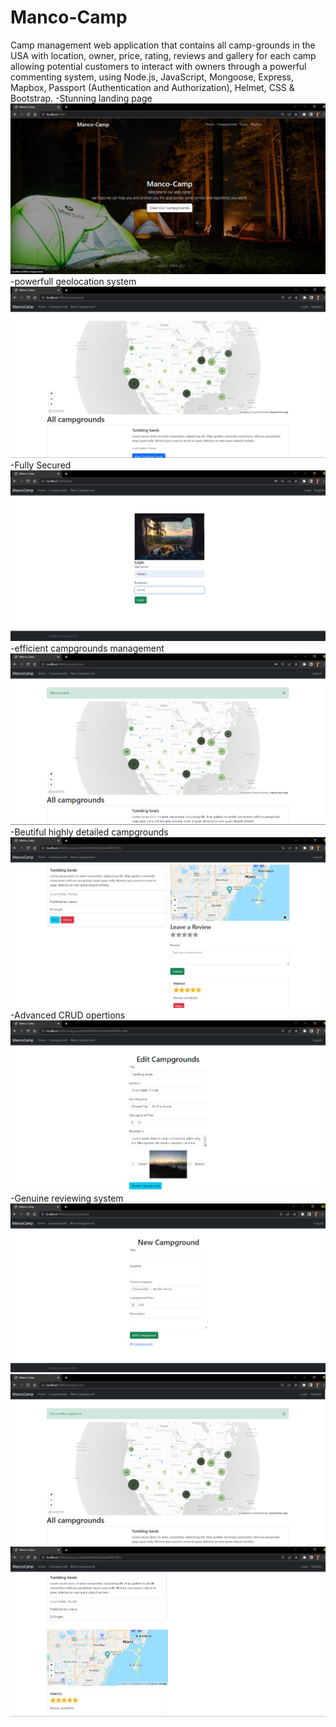 # Manco-Camp
Camp management web application that contains all camp-grounds in the USA with location, owner, price, rating, reviews and gallery for each camp allowing potential customers to interact with owners through a powerful commenting system, using Node.js, JavaScript, Mongoose, Express, Mapbox, Passport (Authentication and Authorization), Helmet, CSS & Bootstrap.
-Stunning landing page
![](screenshots/1.png)
-powerfull geolocation system
![](screenshots/2.png)
-Fully Secured
![](screenshots/3.png)
-efficient campgrounds management
![](screenshots/4.png)
-Beutiful highly detailed campgrounds
![](screenshots/5.png)
-Advanced CRUD opertions
![](screenshots/6.png)
-Genuine reviewing system
![](screenshots/7.png)
![](screenshots/8.png)
![](screenshots/9.png)
